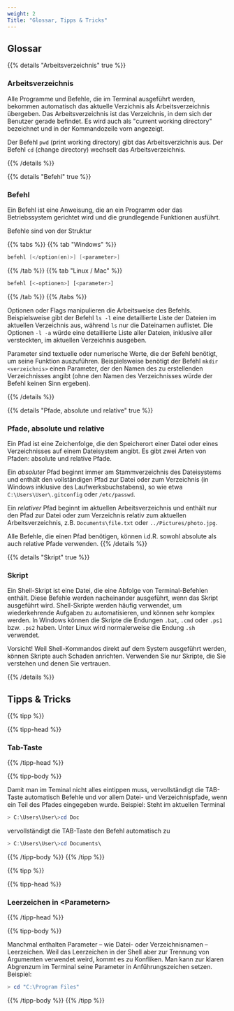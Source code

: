 ```yaml
---
weight: 2
Title: "Glossar, Tipps & Tricks"
---
```


## Glossar

{{% details "Arbeitsverzeichnis" true %}}

### Arbeitsverzeichnis

Alle Programme und Befehle, die im Terminal ausgeführt werden, bekommen automatisch das aktuelle Verzichnis als Arbeitsverzeichnis übergeben. Das Arbeitsverzeichnis ist das Verzeichnis, in dem sich der Benutzer gerade befindet. Es wird auch als "current working directory" bezeichnet und in der Kommandozeile vorn angezeigt. 

Der Befehl `pwd` (print working directory) gibt das Arbeitsverzichnis aus. Der Befehl `cd` (change directory) wechselt das Arbeitsverzeichnis. 

{{% /details %}}

{{% details "Befehl" true %}}

### Befehl

Ein Befehl ist eine Anweisung, die an ein Programm oder das Betriebssystem gerichtet wird und die grundlegende Funktionen ausführt. 

Befehle sind von der Struktur

{{% tabs %}}
{{% tab "Windows" %}}
```powershell
befehl [</option(en)>] [<parameter>]
```
{{% /tab %}}
{{% tab "Linux / Mac" %}}

```bash
befehl [<-optionen>] [<parameter>]
```

{{% /tab %}}
{{% /tabs %}}

Optionen oder Flags manipulieren die Arbeitsweise des Befehls. Beispielsweise gibt der Befehl `ls -l` eine detaillierte Liste der Dateien im aktuellen Verzeichnis aus, während `ls` nur die Dateinamen auflistet. Die Optionen `-l -a` würde eine detaillierte Liste aller Dateien, inklusive aller versteckten, im aktuellen Verzeichnis ausgeben.

Parameter sind textuelle oder numerische Werte, die der Befehl benötigt, um seine Funktion auszuführen. Beispielsweise benötigt der Befehl `mkdir <verzeichnis>` einen Parameter, der den Namen des zu erstellenden Verzeichnisses angibt (ohne den Namen des Verzeichnisses würde der Befehl keinen Sinn ergeben).

{{% /details %}}

{{% details "Pfade, absolute und relative" true %}}

### Pfade, absolute und relative

Ein Pfad ist eine Zeichenfolge, die den Speicherort einer Datei oder eines Verzeichnisses auf einem Dateisystem angibt. Es gibt zwei Arten von Pfaden: absolute und relative Pfade.

Ein *absoluter* Pfad beginnt immer am Stammverzeichnis des Dateisystems und enthält den vollständigen Pfad zur Datei oder zum Verzeichnis (in Windows inklusive des Laufwerksbuchstabens), so wie etwa `C:\Users\User\.gitconfig` oder `/etc/passwd`.

Ein *relativer* Pfad beginnt im aktuellen Arbeitsverzeichnis und enthält nur den Pfad zur Datei oder zum Verzeichnis relativ zum aktuellen Arbeitsverzeichnis, z.B. `Documents\file.txt` oder `../Pictures/photo.jpg`.

Alle Befehle, die einen Pfad benötigen, können i.d.R. sowohl absolute als auch relative Pfade verwenden. 
{{% /details %}}

{{% details "Skript" true %}}

### Skript

Ein Shell-Skript ist eine Datei, die eine Abfolge von Terminal-Befehlen enthält. Diese Befehle werden nacheinander ausgeführt, wenn das Skript ausgeführt wird. Shell-Skripte werden häufig verwendet, um wiederkehrende Aufgaben zu automatisieren, und können sehr komplex werden. In Windows können die Skripte die Endungen `.bat`, `.cmd` oder `.ps1` bzw. `.ps2` haben. Unter Linux wird normalerweise die Endung `.sh` verwendet.

Vorsicht! Weil Shell-Kommandos direkt auf dem System ausgeführt werden, können Skripte auch Schaden anrichten. Verwenden Sie nur Skripte, die Sie verstehen und denen Sie vertrauen. 

{{% /details %}}



## Tipps &amp; Tricks

{{% tipp %}}

{{% tipp-head %}}

### Tab-Taste

{{% /tipp-head %}}

{{% tipp-body %}}

Damit man im Teminal nicht alles eintippen muss, vervollständigt die TAB-Taste automatisch Befehle und vor allem Datei- und Verzeichnispfade, wenn ein Teil des Pfades eingegeben wurde. Beispiel: Steht im aktuellen Terminal

```powershell
> C:\Users\User\>cd Doc
```

vervollständigt die TAB-Taste den Befehl automatisch zu 

```powershell
> C:\Users\User\>cd Documents\
```

{{% /tipp-body %}}
{{% /tipp %}}

{{% tipp %}}

{{% tipp-head %}}

### Leerzeichen in &lt;Parametern&gt;

{{% /tipp-head %}}

{{% tipp-body %}}

Manchmal enthalten Parameter &ndash; wie Datei- oder Verzeichnisnamen &ndash; Leerzeichen.
Weil das Leerzeichen in der Shell aber zur Trennung von Argumenten verwendet
weird, kommt es zu Konfliken. Man kann zur klaren Abgrenzum im Terminal seine
Parameter in Anführungszeichen setzen. Beispiel:

```powershell
> cd "C:\Program Files"
```

{{% /tipp-body %}}
{{% /tipp %}}

